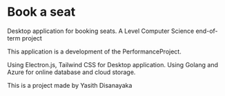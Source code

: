 # Book a seat 
Desktop application for booking seats. A Level Computer Science end-of-term project

This application is a development of the PerformanceProject.

Using Electron.js, Tailwind CSS for Desktop application.
Using Golang and Azure for online database and cloud storage.

This is a project made by Yasith Disanayaka
